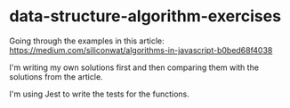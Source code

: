 # data-structure-algorithm-exercises
Going through the examples in this article: https://medium.com/siliconwat/algorithms-in-javascript-b0bed68f4038

I'm writing my own solutions first and then comparing them with the solutions from the article.

I'm using Jest to write the tests for the functions.
